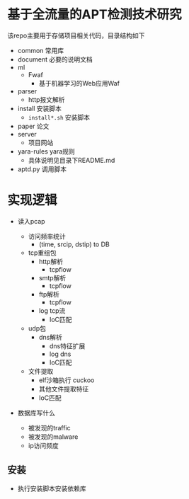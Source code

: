 # 基于全流量的APT检测技术研究

该repo主要用于存储项目相关代码，目录结构如下

- common 常用库
- document 必要的说明文档
- ml
    - Fwaf
        - 基于机器学习的Web应用Waf
- parser
    - http报文解析
- install 安装脚本
    - ``install*.sh`` 安装脚本
- paper 论文
- server
    - 项目网站
- yara-rules yara规则
    - 具体说明见目录下README.md
- aptd.py 调用脚本

# 实现逻辑

- 读入pcap
    - 访问频率统计
        - (time, srcip, dstip) to DB
    - tcp重组包
        - http解析
            - tcpflow
        - smtp解析
            - tcpflow
        - ftp解析
            - tcpflow
        - log tcp流
            - IoC匹配
    - udp包
        - dns解析
            - dns特征扩展
            - log dns
            - IoC匹配
    - 文件提取
        - elf沙箱执行
            cuckoo
        - 其他文件提取特征
        - IoC匹配

- 数据库写什么
    - 被发现的traffic
    - 被发现的malware
    - ip访问频度


## 安装

- 执行安装脚本安装依赖库
